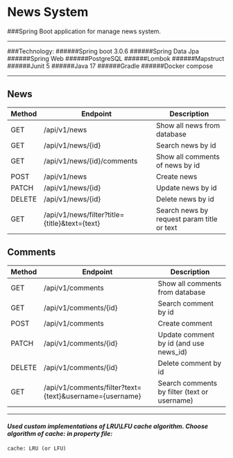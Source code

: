# News System
###Spring Boot application for manage news system.
______
###Technology: 
######Spring boot 3.0.6
######Spring Data Jpa
######Spring Web
######PostgreSQL
######Lombok
######Mapstruct
######Junit 5
######Java 17
######Gradle
######Docker compose
______

## News

|Method| Endpoint | Description |
|----| ------ | ------ |
|GET|/api/v1/news | Show all news from database |
|GET| /api/v1/news/{id} | Search news by id |
|GET | /api/v1/news/{id}/comments | Show all comments of news by id |
|POST| /api/v1/news | Create news|
|PATCH| /api/v1/news/{id} |Update news by id |
|DELETE| /api/v1/news/{id} | Delete news by id |
|GET| /api/v1/news/filter?title={title}&text={text}| Search news by request param title or text|

## Comments

|Method| Endpoint | Description |
|----| ------ | ------ |
|GET|/api/v1/comments| Show all comments from database |
|GET| /api/v1/comments/{id} | Search comment by id |
|POST| /api/v1/comments | Create comment|
|PATCH| /api/v1/comments/{id} |Update comment by id (and use news_id) |
|DELETE| /api/v1/comments/{id} | Delete comment by id |
|GET| /api/v1/comments/filter?text={text}&username={username} | Search comments by filter (text or username) |

_____
#### ***Used custom implementations of LRU\LFU cache algorithm. Choose algorithm of cache: in property file:***
    cache: LRU (or LFU)

